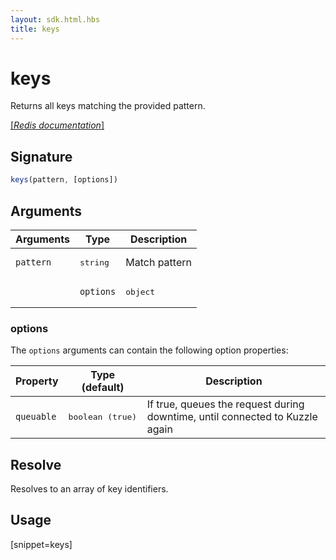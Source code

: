 ```yaml
---
layout: sdk.html.hbs
title: keys
---
```


# keys

Returns all keys matching the provided pattern.

[[_Redis documentation_]](https://redis.io/commands/keys)

## Signature

```js
keys(pattern, [options])
```

## Arguments

| Arguments    | Type    | Description |
|--------------|---------|-------------|
| `pattern` | <pre>string</pre> | Match pattern |
|| ``options`` | <pre>object</pre> | Optional query arguments |

### options

The `options` arguments can contain the following option properties:

| Property   | Type (default)   | Description                       |
| ---------- | ------- | --------------------------------- |
| `queuable` | <pre>boolean (true)</pre> | If true, queues the request during downtime, until connected to Kuzzle again |

## Resolve

Resolves to an array of key identifiers.

## Usage

[snippet=keys]
